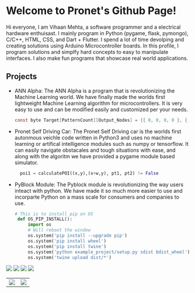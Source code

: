 # Welcome to Pronet's Github Page!
Hi everyone, I am Vihaan Mehta, a software programmer and a electrical hardware enthuisast. I mainly program in Python (pygame, flask, pymongo), C/C++, HTML, CSS, and Dart + Flutter. I spend a lot of time devolping and creating solutions using Arduino Microcontroller boards. In this profile, I program solutions and simplfy hard concepts to easy to manipulate interfaces. I also  make fun programs that showcase real world applications.
## Projects
- ANN Alpha: The ANN Alpha is a program that is revolutionizing the Machine Learning world. We have finally made the worlds first lightweight Machine Learning algorithm for microcontrollers. It is very easy to use and can be modified easily and customized per your needs.
  ```c
  const byte Target[PatternCount][Output_Nodes] = {{ 0, 0, 0, 0 }, { 0, 0, 0, 1 }, { 0, 0, 1, 0 }, { 0, 0, 1, 1 }, { 0, 1, 0, 0 }, { 0, 1, 0, 1 }, { 0, 1, 1, 0 }, { 0, 1, 1, 1 }, { 1, 0, 0, 0 }, { 1, 0, 0, 1 }};
  ```
- Pronet Self Driving Car: The Pronet Self Driving car is the worlds first autonmous veichle code written in Python3 and uses no machine learning or artifical intelligence modules such as numpy or tensorflow. It can easily navigate obstacales and tough situations with ease, and along with the algoritm we have provided a pygame module based simulator.
  ```python
    poi1 = calculatePOI((x,y),(x+w,y), pt1, pt2) != False
  ```
 - PyBlock Module: The Pyblock module is revolutionizing the way users inteact with python. We have made it so much more easier to use and incorparte Python on a mass scale for consumers and companies to use.
   ```python
   # This is to install pip on OS
    def OS_PIP_INSTALL():
        import os
        # Will reboot the window
        os.system('pip install --upgrade pip')
        os.system('pip install wheel')
        os.system('pip install twine')
        os.system('python example_project/setup.py sdist bdist_wheel')
        os.system('twine upload dist/*')
   ```
![](https://komarev.com/ghpvc/?username=PronetAI&color=red) 
![](https://img.shields.io/badge/OS-macOS&nbsp;11-informational?style=flat&logo=mac&logoColor=red&color=FF4545)
![](https://img.shields.io/badge/Editor-PyCharm&nbsp;-informational?style=flat&logo=pycharm&logoColor=red&color=FF4545)
![](https://img.shields.io/badge/Shell-Terminal-informational?style=flat&logo=terminal&logoColor=red&color=FF4545)
<table>
<tr><td> <img src="https://github-readme-stats.vercel.app/api/top-langs/?username=PronetAI&layout=compact&langs_count=10&count_private=true&theme=dark" /> </td>
<td> <img src="https://github-readme-stats.vercel.app/api?username=PronetAI&count_private=true&theme=dark" /> </td></tr>
</table>
